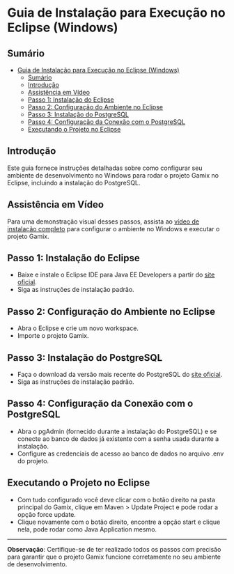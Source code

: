 # Guia de Instalação para Execução no Eclipse (Windows)

## Sumário
- [Guia de Instalação para Execução no Eclipse (Windows)](#guia-de-instalação-para-execução-no-eclipse-windows)
  - [Sumário](#sumário)
  - [Introdução](#introdução)
  - [Assistência em Vídeo](#assistência-em-vídeo)
  - [Passo 1: Instalação do Eclipse](#passo-1-instalação-do-eclipse)
  - [Passo 2: Configuração do Ambiente no Eclipse](#passo-2-configuração-do-ambiente-no-eclipse)
  - [Passo 3: Instalação do PostgreSQL](#passo-3-instalação-do-postgresql)
  - [Passo 4: Configuração da Conexão com o PostgreSQL](#passo-4-configuração-da-conexão-com-o-postgresql)
  - [Executando o Projeto no Eclipse](#executando-o-projeto-no-eclipse)

## Introdução
Este guia fornece instruções detalhadas sobre como configurar seu ambiente de desenvolvimento no Windows para rodar o projeto Gamix no Eclipse, incluindo a instalação do PostgreSQL.

## Assistência em Vídeo
Para uma demonstração visual desses passos, assista ao [vídeo de instalação completo](https://www.youtube.com/watch?v=7hR0zw5XFwQ) para configurar o ambiente no Windows e executar o projeto Gamix.

## Passo 1: Instalação do Eclipse
- Baixe e instale o Eclipse IDE para Java EE Developers a partir do [site oficial](https://www.eclipse.org/downloads/packages/release/2023-09/r).
- Siga as instruções de instalação padrão.

## Passo 2: Configuração do Ambiente no Eclipse
- Abra o Eclipse e crie um novo workspace.
- Importe o projeto Gamix.

## Passo 3: Instalação do PostgreSQL
- Faça o download da versão mais recente do PostgreSQL do [site oficial](https://www.postgresql.org/download/).
- Siga as instruções de instalação padrão.

## Passo 4: Configuração da Conexão com o PostgreSQL
- Abra o pgAdmin (fornecido durante a instalação do PostgreSQL) e se conecte ao banco de dados já existente com a senha usada durante a instalação.
- Configure as credenciais de acesso ao banco de dados no arquivo .env do projeto.

## Executando o Projeto no Eclipse
- Com tudo configurado você deve clicar com o botão direito na pasta principal do Gamix, clique em Maven > Update Project e pode rodar a opção force update.
- Clique novamente com o botão direito, encontre a opção start e clique nela, pode rodar como Java Application mesmo.

---

**Observação**: Certifique-se de ter realizado todos os passos com precisão para garantir que o projeto Gamix funcione corretamente no seu ambiente de desenvolvimento.